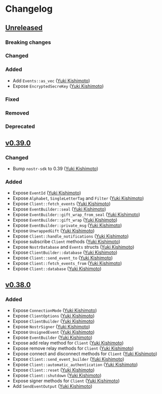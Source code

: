# Changelog

<!-- All notable changes to this project will be documented in this file. -->

<!-- The format is based on [Keep a Changelog](https://keepachangelog.com/en/1.1.0/), -->
<!-- and this project adheres to [Semantic Versioning](https://semver.org/spec/v2.0.0.html). -->

<!-- Template

## [Unreleased]

### Breaking changes

### Changed

### Added

### Fixed

### Removed

### Deprecated

-->

## [Unreleased]

### Breaking changes

### Changed

### Added

* Add `Events::as_vec` ([Yuki Kishimoto])
* Expose `EncryptedSecreKey` ([Yuki Kishimoto])

### Fixed

### Removed

### Deprecated

## [v0.39.0]

### Changed

* Bump `nostr-sdk` to 0.39 ([Yuki Kishimoto])

### Added

* Expose `EventId` ([Yuki Kishimoto])
* Expose `Alphabet`, `SingleLetterTag` and `Filter` ([Yuki Kishimoto])
* Expose `Client::fetch_events` ([Yuki Kishimoto])
* Expose `EventBuilder::seal` ([Yuki Kishimoto])
* Expose `EventBuilder::gift_wrap_from_seal` ([Yuki Kishimoto])
* Expose `EventBuilder::gift_wrap` ([Yuki Kishimoto])
* Expose `EventBuilder::private_msg` ([Yuki Kishimoto])
* Expose `UnwrappedGift` ([Yuki Kishimoto])
* Expose `Client::handle_notifications` ([Yuki Kishimoto])
* Expose subscribe `Client` methods ([Yuki Kishimoto])
* Expose `NostrDatabase` and `Events` structs ([Yuki Kishimoto])
* Expose `ClientBuilder::database` ([Yuki Kishimoto])
* Expose `Client::send_event_to` ([Yuki Kishimoto])
* Expose `Client::fetch_events_from` ([Yuki Kishimoto])
* Expose `Client::database` ([Yuki Kishimoto])

## [v0.38.0]

### Added

* Expose `ConnectionMode` ([Yuki Kishimoto])
* Expose `ClientOptions` ([Yuki Kishimoto])
* Expose `ClientBuilder` ([Yuki Kishimoto])
* Expose `NostrSigner` ([Yuki Kishimoto])
* Expose `UnsignedEvent` ([Yuki Kishimoto])
* Expose `EventBuilder` ([Yuki Kishimoto])
* Expose add relay method for `Client` ([Yuki Kishimoto])
* Expose remove relay methods for `Client` ([Yuki Kishimoto])
* Expose connect and disconnect methods for `Client` ([Yuki Kishimoto])
* Expose `Client::send_event_builder` ([Yuki Kishimoto])
* Expose `Client::automatic_authentication` ([Yuki Kishimoto])
* Expose `Client::reset` ([Yuki Kishimoto])
* Expose `Client::shutdown` ([Yuki Kishimoto])
* Expose signer methods for `Client` ([Yuki Kishimoto])
* Add `SendEventOutput` ([Yuki Kishimoto])

<!-- Contributors -->
[Yuki Kishimoto]: https://yukikishimoto.com
[J. Azad EMERY]: https://github.com/ethicnology

<!-- Tags -->
[Unreleased]: https://github.com/rust-nostr/nostr-sdk-flutter/compare/v0.39.0...HEAD
[v0.39.0]: https://github.com/rust-nostr/nostr-sdk-flutter/compare/5030349e7e13a96c00416f40d9aacd318a8dd978v0.38.0...v0.39.0
[v0.38.0]: https://github.com/rust-nostr/nostr-sdk-flutter/compare/5030349e7e13a96c00416f40d9aacd318a8dd978...v0.38.0
